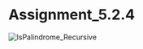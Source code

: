 # Assignment_5.2.4
![IsPalindrome_Recursive](https://github.com/user-attachments/assets/e0cd0186-4bfd-4dcb-ba75-6c3fc772368d)
